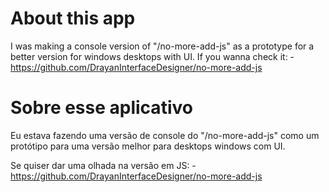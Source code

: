 # About this app
I was making a console version of "/no-more-add-js" as a prototype for a better version for windows desktops with UI.
If you wanna check it:
-https://github.com/DrayanInterfaceDesigner/no-more-add-js

# Sobre esse aplicativo
Eu estava fazendo uma versão de console do "/no-more-add-js" como um protótipo para uma versão melhor para desktops 
windows com UI.

Se quiser dar uma olhada na versão em JS:
-https://github.com/DrayanInterfaceDesigner/no-more-add-js
